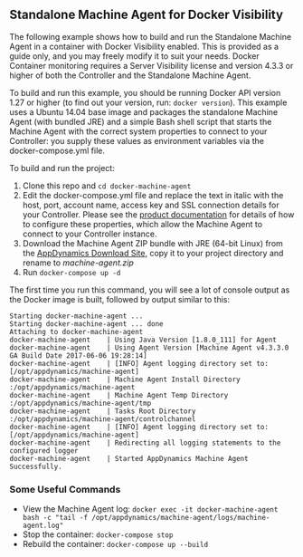 ## Standalone Machine Agent for Docker Visibility

The following example shows how to build and run the Standalone Machine Agent in a container with Docker Visibility enabled. This is provided as a guide only, and you may freely modify it to suit your needs.  Docker Container monitoring requires a Server Visibility license and version 4.3.3 or higher of both the Controller and the Standalone Machine Agent.
 

To build and run this example, you should be running Docker API version 1.27 or higher (to find out your version, run: `docker version`).  This example uses a Ubuntu 14.04 base image and packages the standalone Machine Agent (with bundled JRE) and a simple Bash shell script that starts the Machine Agent with the correct system properties to connect to your Controller: you supply these values as environment variables via the docker-compose.yml file.  

To build and run the project:

1. Clone this repo and `cd docker-machine-agent`
1. Edit the docker-compose.yml file and replace the text in italic with the host, port, account name, access key and SSL connection details for your Controller.  Please see the [product documentation](https://docs.appdynamics.com/display/PRO43/Standalone+Machine+Agent+Configuration+Property+Reference) for details of how to configure these properties, which allow the Machine Agent to connect to your Controller instance.
1. Download the Machine Agent ZIP bundle with JRE (64-bit Linux) from the [AppDynamics Download Site](https://download.appdynamics.com), copy it to your project directory and rename to *machine-agent.zip*
1. Run `docker-compose up -d`

The first time you run this command, you will see a lot of console output as the Docker image is built, followed by output similar to this:

```
Starting docker-machine-agent ... 
Starting docker-machine-agent ... done
Attaching to docker-machine-agent
docker-machine-agent    | Using Java Version [1.8.0_111] for Agent
docker-machine-agent    | Using Agent Version [Machine Agent v4.3.3.0 GA Build Date 2017-06-06 19:28:14]
docker-machine-agent    | [INFO] Agent logging directory set to: [/opt/appdynamics/machine-agent]
docker-machine-agent    | Machine Agent Install Directory :/opt/appdynamics/machine-agent
docker-machine-agent    | Machine Agent Temp Directory :/opt/appdynamics/machine-agent/tmp
docker-machine-agent    | Tasks Root Directory :/opt/appdynamics/machine-agent/controlchannel
docker-machine-agent    | [INFO] Agent logging directory set to: [/opt/appdynamics/machine-agent]
docker-machine-agent    | Redirecting all logging statements to the configured logger
docker-machine-agent    | Started AppDynamics Machine Agent Successfully.
```
### Some Useful Commands
- View the Machine Agent log: `docker exec -it docker-machine-agent bash -c "tail -f /opt/appdynamics/machine-agent/logs/machine-agent.log"`
- Stop the container: `docker-compose stop`
- Rebuild the container: `docker-compose up --build`
